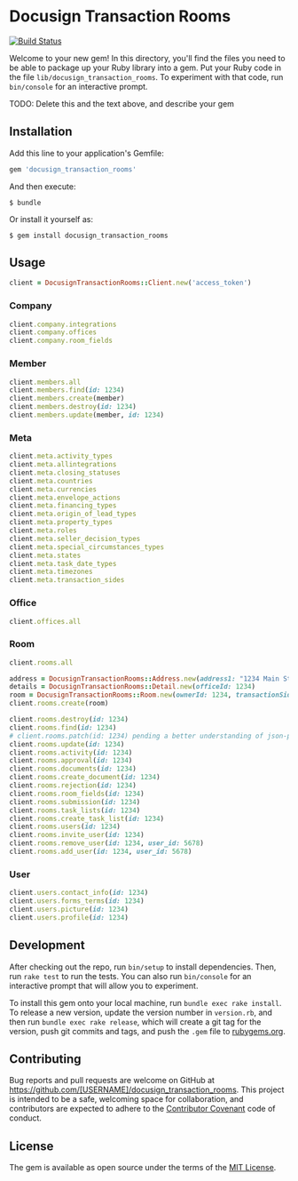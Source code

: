 # Docusign Transaction Rooms

[![Build Status](https://travis-ci.org/omundu/docusign_transaction_rooms.svg?branch=master)](https://travis-ci.org/omundu/docusign_transaction_rooms)

Welcome to your new gem! In this directory, you'll find the files you need to be able to package up your Ruby library into a gem. Put your Ruby code in the file `lib/docusign_transaction_rooms`. To experiment with that code, run `bin/console` for an interactive prompt.

TODO: Delete this and the text above, and describe your gem

## Installation

Add this line to your application's Gemfile:

```ruby
gem 'docusign_transaction_rooms'
```

And then execute:

    $ bundle

Or install it yourself as:

    $ gem install docusign_transaction_rooms

## Usage

```ruby
client = DocusignTransactionRooms::Client.new('access_token')
```
### Company
```ruby
client.company.integrations
client.company.offices
client.company.room_fields
```

### Member
```ruby
client.members.all
client.members.find(id: 1234)
client.members.create(member)
client.members.destroy(id: 1234)
client.members.update(member, id: 1234)
```

### Meta
```ruby
client.meta.activity_types
client.meta.allintegrations
client.meta.closing_statuses
client.meta.countries
client.meta.currencies
client.meta.envelope_actions
client.meta.financing_types
client.meta.origin_of_lead_types
client.meta.property_types
client.meta.roles
client.meta.seller_decision_types
client.meta.special_circumstances_types
client.meta.states
client.meta.task_date_types
client.meta.timezones
client.meta.transaction_sides
```

### Office
```ruby
client.offices.all
```

### Room
```ruby
client.rooms.all

address = DocusignTransactionRooms::Address.new(address1: "1234 Main Street", city: "Smallville", stateId: "US-KS", countryId: "US")
details = DocusignTransactionRooms::Detail.new(officeId: 1234)
room = DocusignTransactionRooms::Room.new(ownerId: 1234, transactionSideId: "sell", roomName: "Clark Kent Flying School", roleId: "title", address: address, details: details)
client.rooms.create(room)

client.rooms.destroy(id: 1234)
client.rooms.find(id: 1234)
# client.rooms.patch(id: 1234) pending a better understanding of json-patch
client.rooms.update(id: 1234)
client.rooms.activity(id: 1234)
client.rooms.approval(id: 1234)
client.rooms.documents(id: 1234)
client.rooms.create_document(id: 1234)
client.rooms.rejection(id: 1234)
client.rooms.room_fields(id: 1234)
client.rooms.submission(id: 1234)
client.rooms.task_lists(id: 1234)
client.rooms.create_task_list(id: 1234)
client.rooms.users(id: 1234)
client.rooms.invite_user(id: 1234)
client.rooms.remove_user(id: 1234, user_id: 5678)
client.rooms.add_user(id: 1234, user_id: 5678)
```

### User
```ruby
client.users.contact_info(id: 1234)
client.users.forms_terms(id: 1234)
client.users.picture(id: 1234)
client.users.profile(id: 1234)
```

## Development

After checking out the repo, run `bin/setup` to install dependencies. Then, run `rake test` to run the tests. You can also run `bin/console` for an interactive prompt that will allow you to experiment.

To install this gem onto your local machine, run `bundle exec rake install`. To release a new version, update the version number in `version.rb`, and then run `bundle exec rake release`, which will create a git tag for the version, push git commits and tags, and push the `.gem` file to [rubygems.org](https://rubygems.org).

## Contributing

Bug reports and pull requests are welcome on GitHub at https://github.com/[USERNAME]/docusign_transaction_rooms. This project is intended to be a safe, welcoming space for collaboration, and contributors are expected to adhere to the [Contributor Covenant](http://contributor-covenant.org) code of conduct.


## License

The gem is available as open source under the terms of the [MIT License](http://opensource.org/licenses/MIT).
